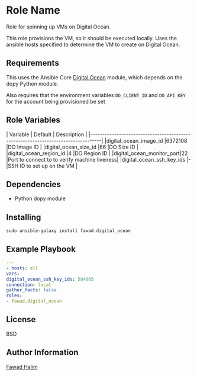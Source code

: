 Role Name
=========

Role for spinning up VMs on Digital Ocean.

This role provisions the VM, so it should be executed locally. Uses the ansible
hosts specified to determine the VM to create on Digital Ocean.

Requirements
------------

This uses the Ansible Core [Digital Ocean](http://docs.ansible.com/digital_ocean_module.html) module, which depends on the dopy Python module.

Also requires that the environment variables `DO_CLIENT_ID` and `DO_API_KEY` for the account being provisioned be set


Role Variables
--------------

| Variable                 | Default | Description                                 |
|----------------------------------------------------------------------------------|
|digital_ocean_image_id    |6372108  |DO Image ID                                  |
|digital_ocean_size_id     |66       |DO Size ID                                   |
|digital_ocean_region_id   |4        |DO Region ID                                 |
|digital_ocean_monitor_port|22       |Port to connect to to verify machine liveness|
|digital_ocean_ssh_key_ids |-        |SSH ID to set up on the VM                   |


Dependencies
------------

- Python dopy module

Installing
----------

`sudo ansible-galaxy install fawad.digital_ocean`

Example Playbook
----------------

```yml
---
- hosts: all
vars:
digital_ocean_ssh_key_ids: 584065
connection: local
gather_facts: false
roles:
- fawad.digital_ocean
```

License
-------

BSD

Author Information
------------------

[Fawad Halim](mailto:fawad@fawad.net)
